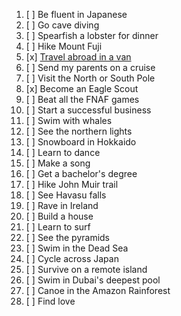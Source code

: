 1. [ ] Be fluent in Japanese
2. [ ] Go cave diving
3. [ ] Spearfish a lobster for dinner
4. [ ] Hike Mount Fuji
5. [x] [Travel abroad in a van](/travel/west-coast-2024)
6. [ ] Send my parents on a cruise
7. [ ] Visit the North or South Pole
8. [x] Become an Eagle Scout
9. [ ] Beat all the FNAF games
10. [ ] Start a successful business
11. [ ] Swim with whales
12. [ ] See the northern lights
13. [ ] Snowboard in Hokkaido
14. [ ] Learn to dance
15. [ ] Make a song
16. [ ] Get a bachelor's degree
17. [ ] Hike John Muir trail
18. [ ] See Havasu falls
19. [ ] Rave in Ireland
20. [ ] Build a house
21. [ ] Learn to surf
22. [ ] See the pyramids
23. [ ] Swim in the Dead Sea
24. [ ] Cycle across Japan
25. [ ] Survive on a remote island
26. [ ] Swim in Dubai's deepest pool
27. [ ] Canoe in the Amazon Rainforest
28. [ ] Find love
